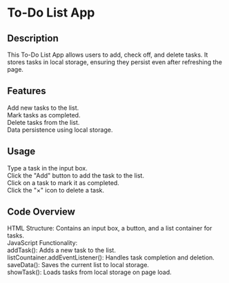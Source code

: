# To-Do List App
## Description
This To-Do List App allows users to add, check off, and delete tasks. It stores tasks in local storage, ensuring they persist even after refreshing the page.

## Features
Add new tasks to the list.<br>
Mark tasks as completed.<br>
Delete tasks from the list.<br>
Data persistence using local storage.<br>

## Usage
Type a task in the input box.<br>
Click the "Add" button to add the task to the list.<br>
Click on a task to mark it as completed.<br>
Click the "×" icon to delete a task.

## Code Overview
HTML Structure: Contains an input box, a button, and a list container for tasks.<br>
JavaScript Functionality:<br>
addTask(): Adds a new task to the list.<br>
listCountainer.addEventListener(): Handles task completion and deletion.<br>
saveData(): Saves the current list to local storage.<br>
showTask(): Loads tasks from local storage on page load.
